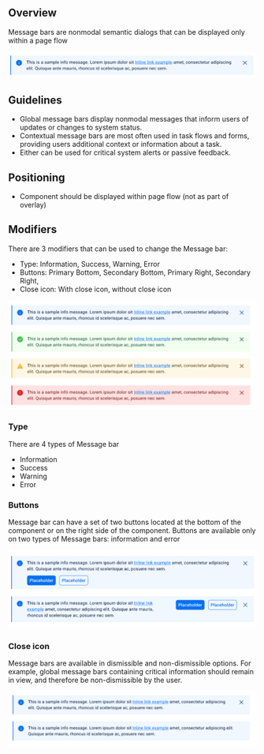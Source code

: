## Overview
Message bars are nonmodal semantic dialogs that can be displayed only within a page flow

![Main.png](mockups/Main.png)

## Guidelines
- Global message bars display nonmodal messages that inform users of updates or changes to system status.
- Contextual message bars are most often used in task flows and forms, providing users additional context or information about a task.
- Either can be used for critical system alerts or passive feedback.

## Positioning
- Component should be displayed within page flow (not as part of overlay)

## Modifiers
There are 3 modifiers that can be used to change the Message bar:
- Type: Information, Success, Warning, Error
- Buttons: Primary Bottom, Secondary Bottom, Primary Right, Secondary Right,
- Close icon: With close icon, without close icon

![Variants.png](mockups/Variants.png)

### Type
There are 4 types of Message bar
- Information
- Success
- Warning
- Error

### Buttons
Message bar can have a set of two buttons located at the bottom of the component or on the right side of the component. Buttons are available only on two types of Message bars: information and error

![Buttons.png](mockups/Buttons.png)


### Close icon
Message bars are available in dismissible and non-dismissible options. For example, global message bars containing critical information should remain in view, and therefore be non-dismissible by the user.

![CloseIcon.png](mockups/CloseIcon.png)


